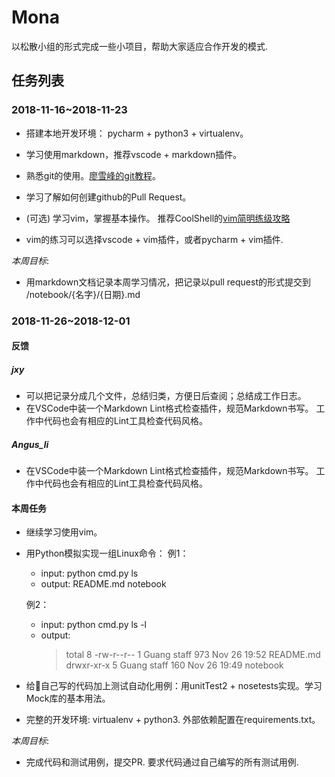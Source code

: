 # Mona

以松散小组的形式完成一些小项目，帮助大家适应合作开发的模式.

## 任务列表

### 2018-11-16~2018-11-23

* 搭建本地开发环境： pycharm + python3 + virtualenv。
* 学习使用markdown，推荐vscode + markdown插件。
* 熟悉git的使用。[廖雪峰的git教程](https://www.liaoxuefeng.com/wiki/0013739516305929606dd18361248578c67b8067c8c017b000)。
* 学习了解如何创建github的Pull Request。

* (可选) 学习vim，掌握基本操作。 推荐CoolShell的[vim简明练级攻略](https://coolshell.cn/articles/5426.html)
* vim的练习可以选择vscode + vim插件，或者pycharm + vim插件.

_本周目标_:

* 用markdown文档记录本周学习情况，把记录以pull request的形式提交到 /notebook/{名字}/{日期}.md

### 2018-11-26~2018-12-01

#### 反馈

##### jxy

* 可以把记录分成几个文件，总结归类，方便日后查阅；总结成工作日志。
* 在VSCode中装一个Markdown Lint格式检查插件，规范Markdown书写。 工作中代码也会有相应的Lint工具检查代码风格。

##### Angus_li

* 在VSCode中装一个Markdown Lint格式检查插件，规范Markdown书写。 工作中代码也会有相应的Lint工具检查代码风格。

#### 本周任务

* 继续学习使用vim。
* 用Python模拟实现一组Linux命令：
  例1：
  * input: python cmd.py ls
  * output: README.md notebook

  例2：
  * input: python cmd.py ls -l
  * output:
    > total 8
    > -rw-r--r--  1 Guang  staff  973 Nov 26 19:52 README.md
    > drwxr-xr-x  5 Guang  staff  160 Nov 26 19:49 notebook
* 给自己写的代码加上测试自动化用例：用unitTest2 + nosetests实现。学习Mock库的基本用法。
* 完整的开发环境: virtualenv + python3. 外部依赖配置在requirements.txt。

_本周目标_:

* 完成代码和测试用例，提交PR. 要求代码通过自己编写的所有测试用例.
